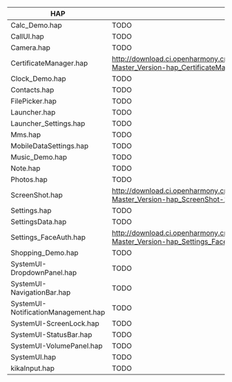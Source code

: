 | HAP | permanent archive addresses |
| - | - |
| Calc_Demo.hap | TODO |
| CallUI.hap | TODO |
| Camera.hap | TODO |
| CertificateManager.hap | http://download.ci.openharmony.cn/version/Master_Version/hap_CertificateManager/20221129_164935/version-Master_Version-hap_CertificateManager-20221129_164935-hap_CertificateManager.tar.gz |
| Clock_Demo.hap | TODO |
| Contacts.hap | TODO |
| FilePicker.hap | TODO |
| Launcher.hap | TODO |
| Launcher_Settings.hap | TODO |
| Mms.hap | TODO |
| MobileDataSettings.hap | TODO |
| Music_Demo.hap | TODO |
| Note.hap | TODO |
| Photos.hap | TODO |
| ScreenShot.hap | http://download.ci.openharmony.cn/version/Master_Version/hap_ScreenShot/20221129_163631/version-Master_Version-hap_ScreenShot-20221129_163631-hap_ScreenShot.tar.gz |
| Settings.hap | TODO |
| SettingsData.hap | TODO |
| Settings_FaceAuth.hap | http://download.ci.openharmony.cn/version/Master_Version/hap_Settings_FaceAuth/20221129_164938/version-Master_Version-hap_Settings_FaceAuth-20221129_164938-hap_Settings_FaceAuth.tar.gz |
| Shopping_Demo.hap | TODO |
| SystemUI-DropdownPanel.hap | TODO |
| SystemUI-NavigationBar.hap | TODO |
| SystemUI-NotificationManagement.hap | TODO |
| SystemUI-ScreenLock.hap | TODO |
| SystemUI-StatusBar.hap | TODO |
| SystemUI-VolumePanel.hap | TODO |
| SystemUI.hap | TODO |
| kikaInput.hap | TODO |